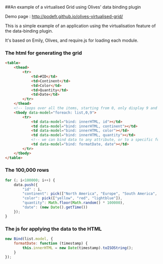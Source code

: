 ##An example of a virtualised Grid using Olives' data binding plugin

Demo page : http://podefr.github.io/olives-virtualised-grid/


This is a simple example of an application using the virtualisation feature of the data-binding plugin.

It's based on Emily, Olives, and require.js for loading each module.

### The html for generating the grid

```html
<table>
	<thead>
		<tr>
			<td>#ID</td>
			<td>Continent</td>
			<td>Color</td>
			<td>Quantity</td>
			<td>Date</td>
		</tr>
	</thead>
	<!-- loops over all the items, starting from 0, only display 9 and virtualise the rest -->
	<tbody data-model="foreach: list,0,9">
		<tr>
			<td data-model="bind: innerHTML, id"></td>
			<td data-model="bind: innerHTML, continent"></td>
			<td data-model="bind: innerHTML, color"></td>
			<td data-model="bind: innerHTML, quantity"></td>
			<!-- we can bind data to any attribute, or to a specific formatter -->
			<td data-model="bind: formatDate, date"></td>
		</tr>
	</tbody>
</table>
```

### The 100,000 rows

```js
for (; i<100000; i++) {
	data.push({
		"id" : i,
		"continent": pick(["North America", "Europe", "South America", "Africa", "Antartica", "Australia", "Asia"]),
		"color": pick(["yellow", "red", "lightblue"]),
		"quantity": Math.floor(Math.random() * 100000),
		"date": (new Date().getTime())
	});
}
```

### The js for applying the data to the HTML

```js
new Bind(list.model, {
	formatDate: function (timestamp) {
		this.innerHTML = new Date(timestamp).toISOString();
	}
});
```


